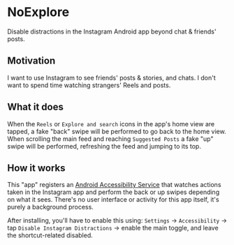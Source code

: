 # NoExplore
Disable distractions in the Instagram Android app beyond chat &amp; friends' posts.

## Motivation
I want to use Instagram to see friends' posts & stories, and chats. I
don't want to spend time watching strangers' Reels and posts.

## What it does
When the `Reels` or `Explore and search` icons in the app's home view are
tapped, a fake "back" swipe will be performed to go back to the home
view. When scrolling the main feed and reaching `Suggested Posts` a fake
"up" swipe will be performed, refreshing the feed and jumping to its
top.

## How it works
This "app" registers an [Android Accessibility Service](https://developer.android.com/guide/topics/ui/accessibility/service) that watches
actions taken in the Instagram app and perform the back or up swipes
depending on what it sees. There's no user interface or activity for
this app itself, it's purely a background process.

After installing, you'll have to enable this using: `Settings` ->
`Accessibility` -> tap `Disable Instagram Distractions` -> enable the main
toggle, and leave the shortcut-related disabled.
